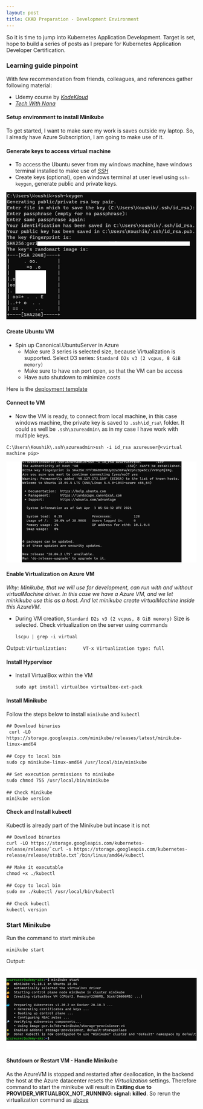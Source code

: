 ```yaml
---
layout: post
title: CKAD Preparation - Development Environment
---
```

<!-- Post Content -->

So it is time to jump into Kubernetes Application Development. Target is set, hope to build a series of posts as I prepare for Kubernetes Application Developer Certification.

### Learning guide pinpoint

With few recommendation from friends, colleagues, and references gather following material:
 
 - Udemy course by _[KodeKloud](https://www.udemy.com/course/certified-kubernetes-application-developer/)_
 - _[Tech With Nana](https://www.youtube.com/channel/UCdngmbVKX1Tgre699-XLlUA)_


#### Setup environment to install Minikube

 To get started, I want to make sure my work is saves outside my laptop. So, I already have Azure Subscription, I am going to make use of it.

#### Generate keys to access virtual machine

 - To access the Ubuntu sever from my windows machine, have windows terminal installed to make use of _[SSH](https://docs.microsoft.com/en-us/windows/terminal/tutorials/ssh)_
 - Create keys (optional), open windows terminal at user level using `ssh-keygen`, generate public and private keys. 

 ![](/assets/2021-04-01-sshkeygen.jpg)

#### Create Ubuntu VM 

 - Spin up Canonical.UbuntuServer in Azure
    - Make sure 3 series is selected size, because Virtualization is supported. Select D3 series: `Standard D2s v3 (2 vcpus, 8 GiB memory)`
    - Make sure to have `ssh` port open, so that the VM can be access
    - Have auto shutdown to minimize costs

 Here is the [deployment template](https://github.com/koushik-aravalli/development/blob/master/CKAD/Environment/azure-ubuntu-template.json)

#### Connect to VM

  - Now the VM is ready, to connect from local machine, in this case windows machine, the private key is saved to `.ssh\id_rsa\` folder. It could as well be `.ssh\azureadmin\` as in my case I have work with multiple keys.

  ```
  C:\Users\Koushik\.ssh\azureadmin>ssh -i id_rsa azureuser@<virtual machine pip>
  ```

 ![](/assets/2021-04-01-connect-to-vm.jpg)


#### Enable Virtualization on Azure VM

_Why: Minikube, that we will use for development, can run with and without virtualMachine driver. In this case we have a Azure VM, and we let minkikube use this as a host. And let minikube create virtualMachine inside this AzureVM._

 - During VM creation, `Standard D2s v3 (2 vcpus, 8 GiB memory)` Size is selected. Check virtualization on the server using commands
    ```
    lscpu | grep -i virtual
    ```
Output:
    ```
    Virtualization:      VT-x
    Virtualization type: full
    ```

#### Install Hypervisor

- Install VirtualBox within the VM

    ```
    sudo apt install virtualbox virtualbox-ext-pack
    ```

#### Install Minikube

Follow the steps below to install `minikube` and `kubectl`

```
## Download binaries
 curl -LO https://storage.googleapis.com/minikube/releases/latest/minikube-linux-amd64

## Copy to local bin
sudo cp minikube-linux-amd64 /usr/local/bin/minikube

## Set execution permissions to minikube
sudo chmod 755 /usr/local/bin/minikube

## Check Minikube 
minikube version

```

#### Check and Install kubectl

Kubectl is already part of the Minikube but incase it is not

```
## Download binaries
curl -LO https://storage.googleapis.com/kubernetes-release/release/`curl -s https://storage.googleapis.com/kubernetes-release/release/stable.txt`/bin/linux/amd64/kubectl

## Make it executable
chmod +x ./kubectl

## Copy to local bin
sudo mv ./kubectl /usr/local/bin/kubectl

## Check kubectl
kubectl version

```

### Start Minikube

Run the command to start minikube

```
minikube start
```

Output:

 ![](/assets/2021-04-01-minikubestart.jpg)

#### Shutdown or Restart VM - Handle Minikube

As the AzureVM is stopped and restarted after deallocation, in the backend the host at the Azure datacenter resets the _Virtualization_ settings. Therefore command to start the minikube will result in **Exiting due to PROVIDER_VIRTUALBOX_NOT_RUNNING: signal: killed**. So rerun the virtualization command as [above](#Enable-Virtualization-on-Azure-VM)